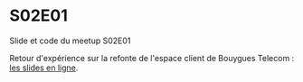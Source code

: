 # S02E01
Slide et code du meetup S02E01

Retour d'expérience sur la refonte de l'espace client de Bouygues Telecom : [les slides en ligne](http://slides.com/stephanebachelier/deck-5#/).
